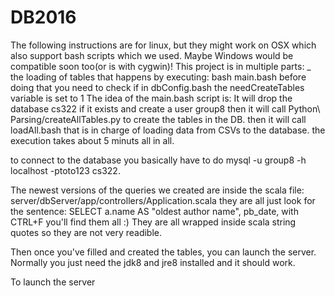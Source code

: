 # DB2016
The following instructions are for linux, but they might work on OSX
which also support bash scripts which we used.
Maybe Windows would be compatible soon too(or is with cygwin)!
This project is in multiple parts:
_ the loading of tables that happens by executing:
	 bash main.bash
before doing that you need to check if in dbConfig.bash the needCreateTables variable is set to 1
The idea of the main.bash script is:
	It will drop the database cs322 if it exists and create a user group8
	then it will call Python\ Parsing/createAllTables.py to create the tables in the DB.
	then it will call loadAll.bash that is in charge of loading data from CSVs to the database.
the execution takes about 5 minuts all in all.

to connect to the database you basically have to do mysql -u group8 -h localhost -ptoto123 cs322.

The newest versions of the queries we created are inside the scala file:
	server/dbServer/app/controllers/Application.scala
they are all just look for the sentence:
	 SELECT a.name AS "oldest author name", pb_date, 
with CTRL+F you'll find them all :)
They are all wrapped inside scala string quotes so they are not very readible.

Then once you've filled and created the tables, you can launch the server.
Normally you just need the jdk8 and jre8 installed and it should work.

To launch the server 
